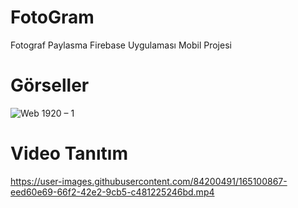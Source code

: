 # FotoGram
 Fotograf Paylasma Firebase Uygulaması Mobil Projesi
 
 # Görseller 


![Web 1920 – 1](https://user-images.githubusercontent.com/84200491/165097979-123c7dad-36b7-4dc1-ad2b-7cac3a29824e.png)

# Video Tanıtım 

https://user-images.githubusercontent.com/84200491/165100867-eed60e69-66f2-42e2-9cb5-c481225246bd.mp4

